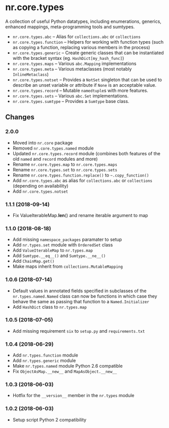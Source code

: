 # nr.core.types

A collection of useful Python datatypes, including enumerations, generics,
enhanced mappings, meta-programming tools and sumtypes.

* `nr.core.types.abc` &ndash; Alias for `collections.abc` or `collections`
* `nr.core.types.function` &ndash; Helpers for working with function types (such
  as copying a function, replacing various members in the process)
* `nr.core.types.generic` &ndash; Create generic classes that can be instantiated
  with the bracket syntax (eg. `HashDict[my_hash_func]`)
* `nr.core.types.maps` &ndash; Various `abc.Mapping` implementations
* `nr.core.types.meta` &ndash; Various metaclasses (most notably `InlineMetaclass`)
* `nr.core.types.notset` &ndash; Provides a `NotSet` singleton that can be used
  to describe an unset variable or attribute if `None` is an acceptable value.
* `nr.core.types.record` &ndash; Mutable `namedtuple`s with more features.
* `nr.core.types.sets` &ndash; Various `abc.Set` implementations.
* `nr.core.types.sumtype` &ndash; Provides a `Sumtype` base class.

## Changes

### 2.0.0

* Moved into `nr.core` package
* Removed `nr.core.types.named` module
* Updated `nr.core.types.record` module (combines both features of the old
  `named` and `record` modules and more)
* Rename `nr.core.types.map` to `nr.core.types.maps`
* Rename `nr.core.types.set` to `nr.core.types.sets`
* Rename `nr.core.types.function.replace()` to `~.copy_function()`
* Add `nr.core.types.abc` as alias for `collections.abc` or `collections` (depending
  on availability)
* Add `nr.core.types.notset`

### 1.1.1 (2018-09-14)

* Fix ValueIterableMap.__len__() and rename iterable argument to map

### 1.1.0 (2018-08-18)

* Add missing `namespace_packages` paramater to setup
* Add `nr.types.set` module with `OrderedSet` class
* Add `ValueIterableMap` to `nr.types.map`
* Add `Sumtype.__eq__()` and `Sumtype.__ne__()`
* Add `ChainMap.get()`
* Make maps inherit from `collections.MutableMapping`

### 1.0.6 (2018-07-14)

* Default values in annotated fields specified in subclasses of the
  `nr.types.named.Named` class can now be functions in which case they
  behave the same as passing that function to a `Named.Initializer`
* Add `HashDict` class to `nr.types.map`

### 1.0.5 (2018-07-05)

* Add missing requirement `six` to `setup.py` and `requirements.txt`

### 1.0.4 (2018-06-29)

* Add `nr.types.function` module
* Add `nr.types.generic` module
* Make `nr.types.named` module Python 2.6 compatible
* Fix `ObjectAsMap.__new__` and `MapAsObject.__new__`

### 1.0.3 (2018-06-03)

* Hotfix for the `__version__` member in the `nr.types` module

### 1.0.2 (2018-06-03)

* Setup script Python 2 compatibility
